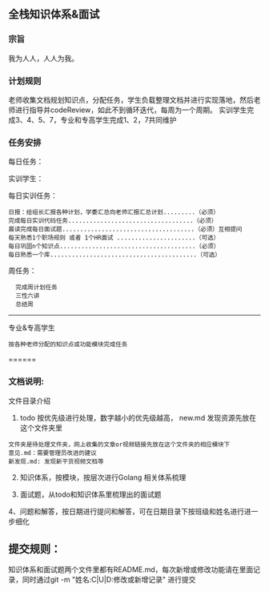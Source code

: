 ## 全栈知识体系&面试

### 宗旨
我为人人，人人为我。

### 计划规则
老师收集文档规划知识点，分配任务，学生负载整理文档并进行实现落地，然后老师进行指导并codeReview，如此不到循环迭代，每周为一个周期。
实训学生完成3、4、5、7，专业和专高学生完成1、2，7共同维护

### 任务安排
每日任务：

实训学生：

每日实训任务：
  ```
  日报：给组长汇报各种计划，学委汇总向老师汇报汇总计划.........（必须）
  完成每日实训代码任务...................................（必须）
  晨读完成每日面试题.....................................（必须）互相提问
  每天熟悉1个职场规则 或者 1个HR面试 ......................（可选）
  每日巩固n个知识点......................................（必须）
  每日熟悉一个库.........................................（可选）
  ```
周任务：
 ```
   完成周计划任务
   三性六讲
   总结周
 ```
-----

专业&专高学生
```
按各种老师分配的知识点或功能模块完成任务
```
  
======

### 文档说明:
文件目录介绍
1. todo
按优先级进行处理，数字越小的优先级越高，
new.md 发现资源先放在这个文件夹里

```
文件夹是待处理文件夹，网上收集的文章or视频链接先放在这个文件夹的相应模块下
意见.md：需要管理员改进的建议
新发现.md: 发现新干货视频文档等
``` 

2. 知识体系，按模块，按层次进行Golang 相关体系梳理

3. 面试题，从todo和知识体系里梳理出的面试题

4、问题和解答，按日期进行提问和解答，可在日期目录下按班级和姓名进行进一步细化

## 提交规则：

知识体系和面试题两个文件里都有README.md，每次新增或修改功能请在里面记录，同时通过git -m "姓名:C|U|D:修改或新增记录" 进行提交